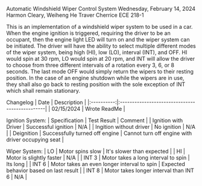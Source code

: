 Automatic Windshield Wiper Control System
Wednesday, February 14, 2024
Harmon Cleary, Weiheng He
Traver Cherrice
ECE 218-1

This is an implementation of a windshield wiper system to be used in a car.
When the engine ignition is triggered, requiring the driver to be an occupant,
then the engine light LED will turn on and the wiper system can be initiated.
The driver will have the ability to select multiple different modes of the wiper
system, being high (HI), low (LO), interval (INT), and OFF. HI would spin at 30
rpm, LO would spin at 20 rpm, and INT will allow the driver to choose from
three different intervals of a rotation every 3, 6, or 8 seconds. The last mode
OFF would simply return the wipers to their resting position. In the case of an
engine shutdown while the wipers are in use, they shall also go back to resting
position with the sole exception of INT which shall remain stationary.

Changelog
| Date | Description |
|:----------:|:-----------------------------------------------|
| 02/15/2024 | Wrote ReadMe |


Ignition System:
| Specification | Test Result | Comment |
| Ignition with Driver | Successful ignition | N/A |
| Ingition without driver | No ignition | N/A |
| Deignition | Successfully turned off engine | Cannot turn off engine with driver occupying seat |

Wiper System:
| LO | Motor spins slow | It's slower than expected |
| HI | Motor is slightly faster | N/A |
| INT 3 | Motor takes a long interval to spin | Its long |
| INT 6 | Motor takes an even longer interval to spin | Expected behavior based on last result |
| INT 8 | Motor takes longer interval than INT 6 | N/A |
